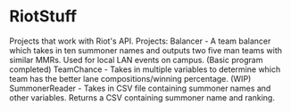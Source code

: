 # RiotStuff
Projects that work with Riot's API.
Projects:
    Balancer - A team balancer which takes in ten summoner names and outputs two
            five man teams with similar MMRs. Used for local LAN events on campus. (Basic program completed)
    TeamChance - Takes in multiple variables to determine which team has the 
            better lane compositions/winning percentage. (WIP)
    SummonerReader - Takes in CSV file containing summoner names and other variables. 
            Returns a CSV containing summoner name and ranking.

